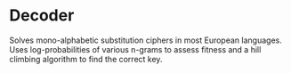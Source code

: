 # Decoder

Solves mono-alphabetic substitution ciphers in most European languages. Uses log-probabilities of various n-grams to assess fitness and a hill climbing algorithm to find the correct key.
